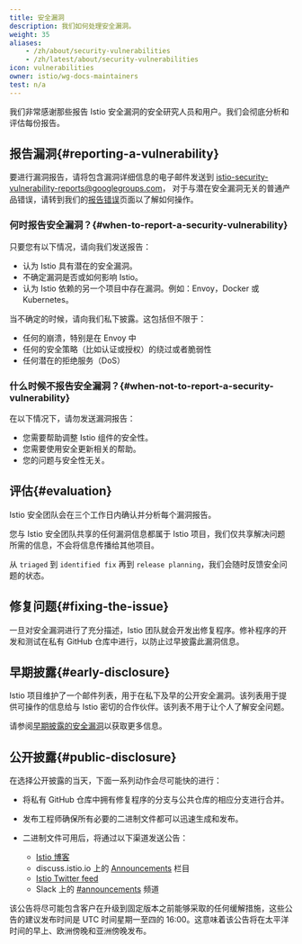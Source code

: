 ```yaml
---
title: 安全漏洞
description: 我们如何处理安全漏洞。
weight: 35
aliases:
    - /zh/about/security-vulnerabilities
    - /zh/latest/about/security-vulnerabilities
icon: vulnerabilities
owner: istio/wg-docs-maintainers
test: n/a
---
```


我们非常感谢那些报告 Istio 安全漏洞的安全研究人员和用户。我们会彻底分析和评估每份报告。

## 报告漏洞{#reporting-a-vulnerability}

要进行漏洞报告，请将包含漏洞详细信息的电子邮件发送到 [istio-security-vulnerability-reports@googlegroups.com](mailto:istio-security-vulnerability-reports@googlegroups.com)，
对于与潜在安全漏洞无关的普通产品错误，请转到我们的[报告错误](/zh/about/bugs/)页面以了解如何操作。

### 何时报告安全漏洞？{#when-to-report-a-security-vulnerability}

只要您有以下情况，请向我们发送报告：

- 认为 Istio 具有潜在的安全漏洞。
- 不确定漏洞是否或如何影响 Istio。
- 认为 Istio 依赖的另一个项目中存在漏洞。例如：Envoy，Docker 或 Kubernetes。

当不确定的时候，请向我们私下披露。这包括但不限于：

- 任何的崩溃，特别是在 Envoy 中
- 任何的安全策略（比如认证或授权）的绕过或者脆弱性
- 任何潜在的拒绝服务（DoS）

### 什么时候不报告安全漏洞？{#when-not-to-report-a-security-vulnerability}

在以下情况下，请勿发送漏洞报告：

- 您需要帮助调整 Istio 组件的安全性。
- 您需要使用安全更新相关的帮助。
- 您的问题与安全性无关。

## 评估{#evaluation}

Istio 安全团队会在三个工作日内确认并分析每个漏洞报告。

您与 Istio 安全团队共享的任何漏洞信息都属于 Istio 项目，我们仅共享解决问题所需的信息，不会将信息传播给其他项目。

从 `triaged` 到 `identified fix` 再到 `release planning`，我们会随时反馈安全问题的状态。

## 修复问题{#fixing-the-issue}

一旦对安全漏洞进行了充分描述，Istio 团队就会开发出修复程序。修补程序的开发和测试在私有 GitHub 仓库中进行，以防止过早披露此漏洞信息。

## 早期披露{#early-disclosure}

Istio 项目维护了一个邮件列表，用于在私下及早的公开安全漏洞。该列表用于提供可操作的信息给与 Istio 密切的合作伙伴。该列表不用于让个人了解安全问题。

请参阅[早期披露的安全漏洞](https://github.com/istio/community/blob/master/EARLY-DISCLOSURE.md)以获取更多信息。

## 公开披露{#public-disclosure}

在选择公开披露的当天，下面一系列动作会尽可能快的进行：

- 将私有 GitHub 仓库中拥有修复程序的分支与公共仓库的相应分支进行合并。

- 发布工程师确保所有必要的二进制文件都可以迅速生成和发布。

- 二进制文件可用后，将通过以下渠道发送公告：

    - [Istio 博客](/zh/blog)
    - discuss.istio.io 上的 [Announcements](https://discuss.istio.io/c/announcements) 栏目
    - [Istio Twitter feed](https://twitter.com/IstioMesh)
    - Slack 上的 [#announcements](https://istio.slack.com/messages/CFXS256EQ/) 频道

该公告将尽可能包含客户在升级到固定版本之前能够采取的任何缓解措施，这些公告的建议发布时间是 UTC 时间星期一至四的 16:00。这意味着该公告将在太平洋时间的早上、欧洲傍晚和亚洲傍晚发布。
